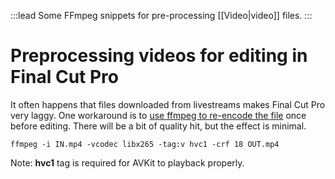 :::lead
Some FFmpeg snippets for pre-processing [[Video|video]] files.
:::

# Preprocessing videos for editing in Final Cut Pro

It often happens that files downloaded from livestreams makes Final Cut Pro very laggy. One workaround is to [use ffmpeg to re-encode the file][ffmpeg-h265] once before editing. There will be a bit of quality hit, but the effect is minimal.

```
ffmpeg -i IN.mp4 -vcodec libx265 -tag:v hvc1 -crf 18 OUT.mp4
```

Note: **hvc1** tag is required for AVKit to playback properly.

[ffmpeg-h265]: https://trac.ffmpeg.org/wiki/Encode/H.265
